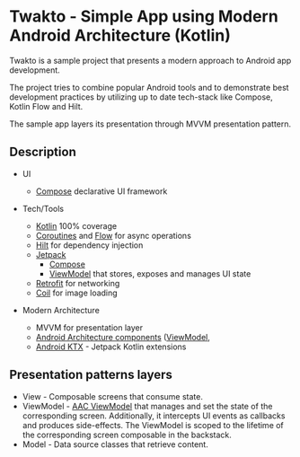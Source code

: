 # Twakto - Simple App using Modern Android Architecture (Kotlin)

Twakto is a sample project that presents a modern approach to Android app development.

The project tries to combine popular Android tools and to demonstrate best development practices by utilizing up to date tech-stack like Compose, Kotlin Flow and Hilt.

The sample app layers its presentation through MVVM presentation pattern.
## Description

* UI 
   * [Compose](https://developer.android.com/jetpack/compose) declarative UI framework

* Tech/Tools
    * [Kotlin](https://kotlinlang.org/) 100% coverage
    * [Coroutines](https://kotlinlang.org/docs/reference/coroutines-overview.html) and [Flow](https://developer.android.com/kotlin/flow) for async operations
    * [Hilt](https://developer.android.com/training/dependency-injection/hilt-android) for dependency injection
    * [Jetpack](https://developer.android.com/jetpack)
        * [Compose](https://developer.android.com/jetpack/compose) 
        * [ViewModel](https://developer.android.com/topic/libraries/architecture/viewmodel) that stores, exposes and manages UI state
    * [Retrofit](https://square.github.io/retrofit/) for networking
    * [Coil](https://github.com/coil-kt/coil) for image loading
    
* Modern Architecture
    * MVVM for presentation layer
    * [Android Architecture components](https://developer.android.com/topic/libraries/architecture) ([ViewModel](https://developer.android.com/topic/libraries/architecture/viewmodel), 
    * [Android KTX](https://developer.android.com/kotlin/ktx) - Jetpack Kotlin extensions

## Presentation patterns layers
* View - Composable screens that consume state.
* ViewModel - [AAC ViewModel](https://developer.android.com/topic/libraries/architecture/viewmodel) that manages and set the state of the corresponding screen. Additionally, it intercepts UI events as callbacks and produces side-effects. The ViewModel is scoped to the lifetime of the corresponding screen composable in the backstack.
* Model - Data source classes that retrieve content. 
